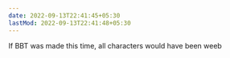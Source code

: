 ```yaml
---
date: 2022-09-13T22:41:45+05:30
lastMod: 2022-09-13T22:41:48+05:30
---
```


If BBT was made this time, all characters would have been weeb
